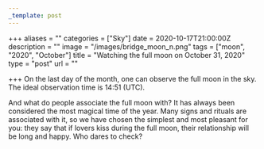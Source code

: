 ```yaml
---
_template: post
---
```




+++
aliases = ""
categories = ["Sky"]
date = 2020-10-17T21:00:00Z
description = ""
image = "/images/bridge_moon_n.png"
tags = ["moon", "2020", "October"]
title = "Watching the full moon on October 31, 2020"
type = "post"
url = ""

+++
On the last day of the month, one can observe the full moon in the sky. The ideal observation time is 14:51 (UTC).

And what do people associate the full moon with? It has always been considered the most magical time of the year. Many signs and rituals are associated with it, so we have chosen the simplest and most pleasant for you: they say that if lovers kiss during the full moon, their relationship will be long and happy. Who dares to check?
